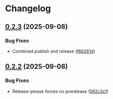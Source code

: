 # Changelog

## [0.2.3](https://github.com/youkergav/PiRate/compare/v0.2.2...v0.2.3) (2025-09-08)


### Bug Fixes

* Combined publish and release ([f66261d](https://github.com/youkergav/PiRate/commit/f66261da97e4ca00decee5fd0f09733e4a4ee6cc))

## [0.2.2](https://github.com/youkergav/PiRate/compare/v0.2.1...v0.2.2) (2025-09-08)


### Bug Fixes

* Release-please forces no prerelease ([562c3c1](https://github.com/youkergav/PiRate/commit/562c3c1b1e6387ba0ac5e70b81c3ba3886e64675))
